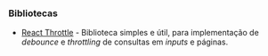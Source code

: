 ### Bibliotecas

- [React Throttle](https://www.npmjs.com/package/react-throttle) - Biblioteca simples e útil, para implementação de *debounce* e *throttling* de consultas em *inputs* e páginas.